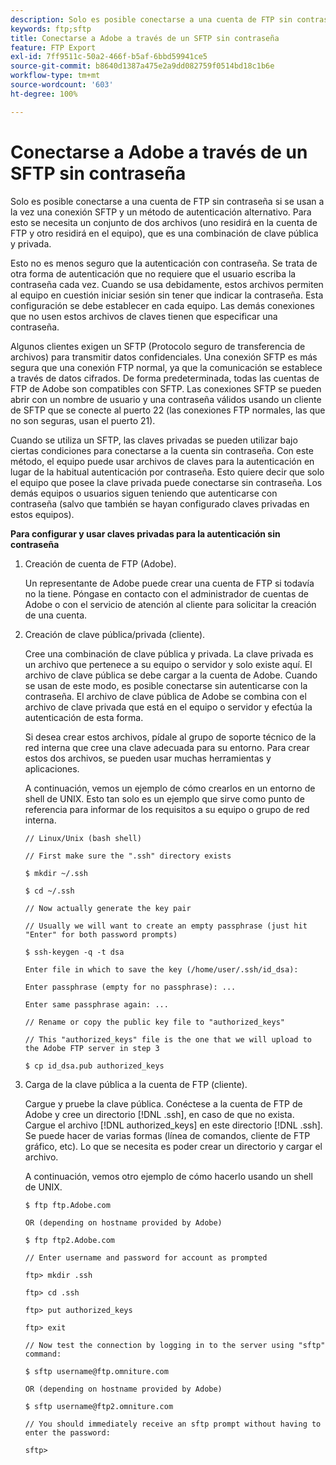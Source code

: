 ```yaml
---
description: Solo es posible conectarse a una cuenta de FTP sin contraseña si se usan a la vez una conexión SFTP y un método de autenticación alternativo. Para esto se necesita un conjunto de dos archivos (uno residirá en la cuenta de FTP y otro residirá en el equipo), que es una combinación de clave pública y privada.
keywords: ftp;sftp
title: Conectarse a Adobe a través de un SFTP sin contraseña
feature: FTP Export
exl-id: 7ff9511c-50a2-466f-b5af-6bbd59941ce5
source-git-commit: b8640d1387a475e2a9dd082759f0514bd18c1b6e
workflow-type: tm+mt
source-wordcount: '603'
ht-degree: 100%

---
```


# Conectarse a Adobe a través de un SFTP sin contraseña

Solo es posible conectarse a una cuenta de FTP sin contraseña si se usan a la vez una conexión SFTP y un método de autenticación alternativo. Para esto se necesita un conjunto de dos archivos (uno residirá en la cuenta de FTP y otro residirá en el equipo), que es una combinación de clave pública y privada.

Esto no es menos seguro que la autenticación con contraseña. Se trata de otra forma de autenticación que no requiere que el usuario escriba la contraseña cada vez. Cuando se usa debidamente, estos archivos permiten al equipo en cuestión iniciar sesión sin tener que indicar la contraseña. Esta configuración se debe establecer en cada equipo. Las demás conexiones que no usen estos archivos de claves tienen que especificar una contraseña.

Algunos clientes exigen un SFTP (Protocolo seguro de transferencia de archivos) para transmitir datos confidenciales. Una conexión SFTP es más segura que una conexión FTP normal, ya que la comunicación se establece a través de datos cifrados. De forma predeterminada, todas las cuentas de FTP de Adobe son compatibles con SFTP. Las conexiones SFTP se pueden abrir con un nombre de usuario y una contraseña válidos usando un cliente de SFTP que se conecte al puerto 22 (las conexiones FTP normales, las que no son seguras, usan el puerto 21).

Cuando se utiliza un SFTP, las claves privadas se pueden utilizar bajo ciertas condiciones para conectarse a la cuenta sin contraseña. Con este método, el equipo puede usar archivos de claves para la autenticación en lugar de la habitual autenticación por contraseña. Esto quiere decir que solo el equipo que posee la clave privada puede conectarse sin contraseña. Los demás equipos o usuarios siguen teniendo que autenticarse con contraseña (salvo que también se hayan configurado claves privadas en estos equipos).

**Para configurar y usar claves privadas para la autenticación sin contraseña**

1. Creación de cuenta de FTP (Adobe).

   Un representante de Adobe puede crear una cuenta de FTP si todavía no la tiene. Póngase en contacto con el administrador de cuentas de Adobe o con el servicio de atención al cliente para solicitar la creación de una cuenta.
1. Creación de clave pública/privada (cliente).

   Cree una combinación de clave pública y privada. La clave privada es un archivo que pertenece a su equipo o servidor y solo existe aquí. El archivo de clave pública se debe cargar a la cuenta de Adobe. Cuando se usan de este modo, es posible conectarse sin autenticarse con la contraseña. El archivo de clave pública de Adobe se combina con el archivo de clave privada que está en el equipo o servidor y efectúa la autenticación de esta forma.

   Si desea crear estos archivos, pídale al grupo de soporte técnico de la red interna que cree una clave adecuada para su entorno. Para crear estos dos archivos, se pueden usar muchas herramientas y aplicaciones.

   A continuación, vemos un ejemplo de cómo crearlos en un entorno de shell de UNIX. Esto tan solo es un ejemplo que sirve como punto de referencia para informar de los requisitos a su equipo o grupo de red interna.

   ```
   // Linux/Unix (bash shell)
   
   // First make sure the ".ssh" directory exists
   
   $ mkdir ~/.ssh
   
   $ cd ~/.ssh
   
   // Now actually generate the key pair
   
   // Usually we will want to create an empty passphrase (just hit "Enter" for both password prompts)
   
   $ ssh-keygen -q -t dsa
   
   Enter file in which to save the key (/home/user/.ssh/id_dsa):
   
   Enter passphrase (empty for no passphrase): ...
   
   Enter same passphrase again: ...
   
   // Rename or copy the public key file to "authorized_keys"
   
   // This "authorized_keys" file is the one that we will upload to the Adobe FTP server in step 3
   
   $ cp id_dsa.pub authorized_keys 
   ```

1. Carga de la clave pública a la cuenta de FTP (cliente).

   Cargue y pruebe la clave pública. Conéctese a la cuenta de FTP de Adobe y cree un directorio [!DNL .ssh], en caso de que no exista. Cargue el archivo [!DNL authorized_keys] en este directorio [!DNL .ssh]. Se puede hacer de varias formas (línea de comandos, cliente de FTP gráfico, etc). Lo que se necesita es poder crear un directorio y cargar el archivo.

   A continuación, vemos otro ejemplo de cómo hacerlo usando un shell de UNIX.

   ```
   $ ftp ftp.Adobe.com
   
   OR (depending on hostname provided by Adobe)
   
   $ ftp ftp2.Adobe.com
   
   // Enter username and password for account as prompted
   
   ftp> mkdir .ssh
   
   ftp> cd .ssh
   
   ftp> put authorized_keys
   
   ftp> exit
   
   // Now test the connection by logging in to the server using "sftp" command:
   
   $ sftp username@ftp.omniture.com
   
   OR (depending on hostname provided by Adobe)
   
   $ sftp username@ftp2.omniture.com
   
   // You should immediately receive an sftp prompt without having to enter the password:
   
   sftp>
   ```
